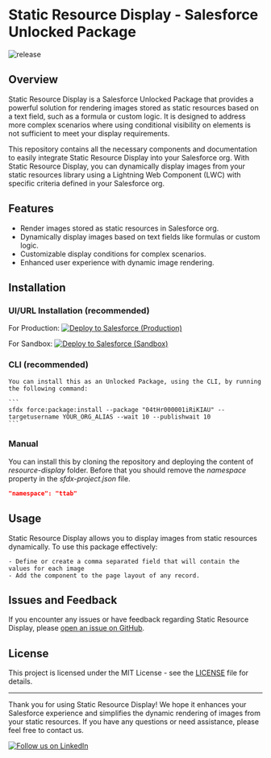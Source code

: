 # Static Resource Display - Salesforce Unlocked Package

![release](https://img.shields.io/badge/release-Winter_'24-g)

## Overview

Static Resource Display is a Salesforce Unlocked Package that provides a powerful solution for rendering images stored as static resources based on a text field, such as a formula or custom logic. It is designed to address more complex scenarios where using conditional visibility on elements is not sufficient to meet your display requirements.

This repository contains all the necessary components and documentation to easily integrate Static Resource Display into your Salesforce org. With Static Resource Display, you can dynamically display images from your static resources library using a Lightning Web Component (LWC) with specific criteria defined in your Salesforce org.

## Features

- Render images stored as static resources in Salesforce org.
- Dynamically display images based on text fields like formulas or custom logic.
- Customizable display conditions for complex scenarios.
- Enhanced user experience with dynamic image rendering.

## Installation

### UI/URL Installation (recommended)

For Production:
<a href="https://login.salesforce.com/packaging/installPackage.apexp?p0=04tHr000001iRiKIAU">
  <img alt="Deploy to Salesforce (Production)"
       src="https://raw.githubusercontent.com/afawcett/githubsfdeploy/master/deploy.png">
</a>

For Sandbox:
<a href="https://test.salesforce.com/packaging/installPackage.apexp?p0=04tHr000001iRiKIAU">
  <img alt="Deploy to Salesforce (Sandbox)"
       src="https://raw.githubusercontent.com/afawcett/githubsfdeploy/master/deploy.png">
</a>

### CLI (recommended)

    You can install this as an Unlocked Package, using the CLI, by running the following command:

    ```
    sfdx force:package:install --package "04tHr000001iRiKIAU" --targetusername YOUR_ORG_ALIAS --wait 10 --publishwait 10
    ```

### Manual <a id="installation-clone-repo"></a>
You can install this by cloning the repository and deploying the content of _resource-display_ folder. Before that you should remove the _namespace_ property in the _sfdx-project.json_ file.
```json
"namespace": "ttab"
```

## Usage

Static Resource Display allows you to display images from static resources dynamically. To use this package effectively:

    - Define or create a comma separated field that will contain the values for each image
    - Add the component to the page layout of any record. 




## Issues and Feedback

If you encounter any issues or have feedback regarding Static Resource Display, please [open an issue on GitHub](https://github.com/acp98/static-resource-display/issues).

## License

This project is licensed under the MIT License - see the [LICENSE](LICENSE) file for details.

---

Thank you for using Static Resource Display! We hope it enhances your Salesforce experience and simplifies the dynamic rendering of images from your static resources. If you have any questions or need assistance, please feel free to contact us.

[![Follow us on LinkedIn](https://media.licdn.com/dms/image/D4D0BAQGDR3vAPouSIQ/company-logo_200_200/0/1701133354326/techtabinc_logo?e=1713398400&v=beta&t=Okqg_5R0iBCpNhMQzrq4OUG7_YZWIjEWxEslNJrEMSg)](https://www.linkedin.com/company/techtabsolutions/)